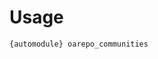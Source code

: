 <!--
 Copyright (c) 2022 CESNET

 This software is released under the MIT License.
 https://opensource.org/licenses/MIT
-->

# Usage

`{automodule} oarepo_communities`
